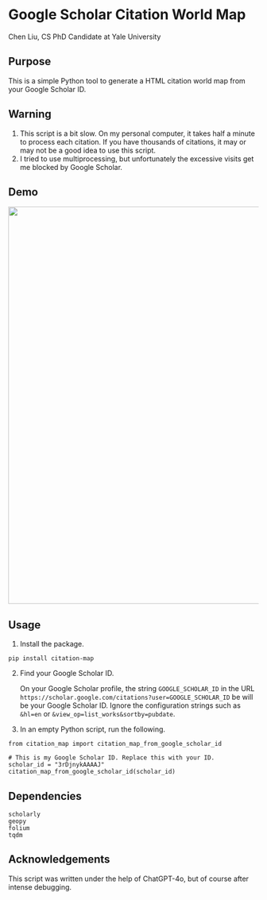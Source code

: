 # Google Scholar Citation World Map

Chen Liu, CS PhD Candidate at Yale University

## Purpose
This is a simple Python tool to generate a HTML citation world map from your Google Scholar ID.

## Warning
1. This script is a bit slow. On my personal computer, it takes half a minute to process each citation. If you have thousands of citations, it may or may not be a good idea to use this script.
2. I tried to use multiprocessing, but unfortunately the excessive visits get me blocked by Google Scholar.

## Demo
<img src = "assets/citation_world_map.png" width=800>

## Usage
1. Install the package.
```
pip install citation-map
```

2. Find your Google Scholar ID.

    On your Google Scholar profile, the string `GOOGLE_SCHOLAR_ID` in the URL `https://scholar.google.com/citations?user=GOOGLE_SCHOLAR_ID` be will be your Google Scholar ID. Ignore the configuration strings such as `&hl=en` or `&view_op=list_works&sortby=pubdate`.

3. In an empty Python script, run the following.
```
from citation_map import citation_map_from_google_scholar_id

# This is my Google Scholar ID. Replace this with your ID.
scholar_id = "3rDjnykAAAAJ"
citation_map_from_google_scholar_id(scholar_id)
```

## Dependencies
```
scholarly
geopy
folium
tqdm
```

## Acknowledgements
This script was written under the help of ChatGPT-4o, but of course after intense debugging.

